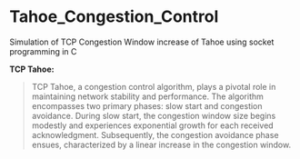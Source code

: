 # Tahoe_Congestion_Control
Simulation of TCP Congestion Window increase of Tahoe using socket programming in C

**TCP Tahoe:**
> TCP Tahoe, a congestion control algorithm, plays a pivotal role in maintaining network stability and performance.
> The algorithm encompasses two primary phases: slow start and congestion avoidance.
> During slow start, the congestion window size begins modestly and experiences exponential growth for each received acknowledgment.
> Subsequently, the congestion avoidance phase ensues, characterized by a linear increase in the congestion window.

